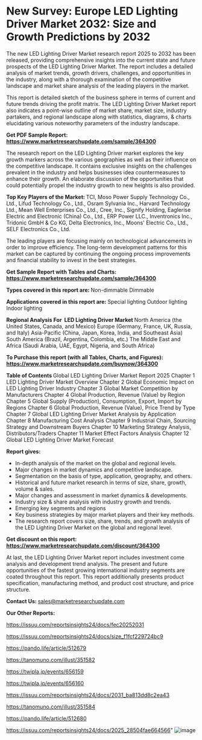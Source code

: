 # New Survey: Europe LED Lighting Driver Market 2032: Size and Growth Predictions by 2032

The new LED Lighting Driver Market research report 2025 to 2032 has been released, providing comprehensive insights into the current state and future prospects of the LED Lighting Driver Market. The report includes a detailed analysis of market trends, growth drivers, challenges, and opportunities in the industry, along with a thorough examination of the competitive landscape and market share analysis of the leading players in the market.

This report is detailed sketch of the business sphere in terms of current and future trends driving the profit matrix. The LED Lighting Driver Market report also indicates a point-wise outline of market share, market size, industry partakers, and regional landscape along with statistics, diagrams, &amp; charts elucidating various noteworthy parameters of the industry landscape.

<strong><b>Get PDF Sample Report: <a href=https://www.marketresearchupdate.com/sample/364300>https://www.marketresearchupdate.com/sample/364300</a></b></strong>

The research report on the LED Lighting Driver market explores the key growth markers across the various geographies as well as their influence on the competitive landscape. It contains exclusive insights on the challenges prevalent in the industry and helps businesses idea countermeasures to enhance their growth. An elaborate discussion of the opportunities that could potentially propel the industry growth to new heights is also provided.

<strong><b>Top Key Players of the Market:
</b></strong>TCI, Moso Power Supply Technology Co., Ltd., Lifud Technology Co., Ltd., Osram Sylvania Inc., Harvard Technology Ltd., Mean Well Enterprises Co., Ltd., Cree, Inc., Signify Holding, Eaglerise Electric and Electronic (China) Co., Ltd., ERP Power LLC., Inventronics Inc., Tridonic GmbH & Co KG, Delta Electronics, Inc., Moons' Electric Co., Ltd., SELF Electronics Co., Ltd.<strong><b>
</b></strong>

The leading players are focusing mainly on technological advancements in order to improve efficiency. The long-term development patterns for this market can be captured by continuing the ongoing process improvements and financial stability to invest in the best strategies.

<strong><b>Get Sample Report with Tables and Charts: <a href=https://www.marketresearchupdate.com/sample/364300>https://www.marketresearchupdate.com/sample/364300</a></b></strong>

<strong><b>Types covered in this report are:
</b></strong>Non-dimmable
Dimmable<strong><b>
</b></strong>

<strong><b>Applications covered in this report are:
</b></strong>Special lighting
Outdoor lighting
Indoor lighting<strong><b>
</b></strong>

<strong><b>Regional Analysis For  LED Lighting Driver Market</b></strong><strong><b>
</b></strong>North America (the United States, Canada, and Mexico)
Europe (Germany, France, UK, Russia, and Italy)
Asia-Pacific (China, Japan, Korea, India, and Southeast Asia)
South America (Brazil, Argentina, Colombia, etc.)
The Middle East and Africa (Saudi Arabia, UAE, Egypt, Nigeria, and South Africa)

<strong><b>To Purchase this report (with all Tables, Charts, and Figures): <a href=https://www.marketresearchupdate.com/buynow/364300>https://www.marketresearchupdate.com/buynow/364300</a></b></strong>

<strong><b>Table of Contents</b></strong><strong><b>
</b></strong>Global LED Lighting Driver Market Report 2025
Chapter 1 LED Lighting Driver Market Overview
Chapter 2 Global Economic Impact on LED Lighting Driver Industry
Chapter 3 Global Market Competition by Manufacturers
Chapter 4 Global Production, Revenue (Value) by Region
Chapter 5 Global Supply (Production), Consumption, Export, Import by Regions
Chapter 6 Global Production, Revenue (Value), Price Trend by Type
Chapter 7 Global LED Lighting Driver Market Analysis by Application
Chapter 8 Manufacturing Cost Analysis
Chapter 9 Industrial Chain, Sourcing Strategy and Downstream Buyers
Chapter 10 Marketing Strategy Analysis, Distributors/Traders
Chapter 11 Market Effect Factors Analysis
Chapter 12 Global LED Lighting Driver Market Forecast

<strong><b>Report gives:</b></strong>

- In-depth analysis of the market on the global and regional levels.
- Major changes in market dynamics and competitive landscape.
- Segmentation on the basis of type, application, geography, and others.
- Historical and future market research in terms of size, share, growth, volume &amp; sales.
- Major changes and assessment in market dynamics &amp; developments.
- Industry size &amp; share analysis with industry growth and trends.
- Emerging key segments and regions
- Key business strategies by major market players and their key methods.
- The research report covers size, share, trends, and growth analysis of the LED Lighting Driver Market on the global and regional level.

<strong><b>Get discount on this report: <a href=https://www.marketresearchupdate.com/discount/364300>https://www.marketresearchupdate.com/discount/364300</a></b></strong>

At last, the LED Lighting Driver Market report includes investment come analysis and development trend analysis. The present and future opportunities of the fastest growing international industry segments are coated throughout this report. This report additionally presents product specification, manufacturing method, and product cost structure, and price structure.

<strong><b>Contact Us:
</b></strong>sales@marketresearchupdate.com

<strong>Our Other Reports:</strong>

<a href=https://issuu.com/reportsinsights24/docs/fec20252031>https://issuu.com/reportsinsights24/docs/fec20252031</a>

<a href=https://issuu.com/reportsinsights24/docs/size_f1fcf229724bc9>https://issuu.com/reportsinsights24/docs/size_f1fcf229724bc9</a>

<a href=https://pando.life/article/512679>https://pando.life/article/512679</a>

<a href=https://tanomuno.com/illust/351582>https://tanomuno.com/illust/351582</a>

<a href=https://twipla.jp/events/656159>https://twipla.jp/events/656159</a>

<a href=https://twipla.jp/events/656160>https://twipla.jp/events/656160</a>

<a href=https://issuu.com/reportsinsights24/docs/2031_ba813dd8c2ea43>https://issuu.com/reportsinsights24/docs/2031_ba813dd8c2ea43</a>

<a href=https://tanomuno.com/illust/351584>https://tanomuno.com/illust/351584</a>

<a href=https://pando.life/article/512680>https://pando.life/article/512680</a>

<a href=https://issuu.com/reportsinsights24/docs/2025_28504fae664566>https://issuu.com/reportsinsights24/docs/2025_28504fae664566</a>"
![image](https://github.com/user-attachments/assets/cc58d53e-a1b3-4ccc-9f42-f7471ea9743a)
